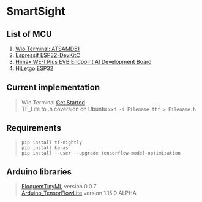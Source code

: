 # SmartSight

## List of MCU
  1. [Wio Terminal: ATSAMD51](https://www.seeedstudio.com/Wio-Terminal-p-4509.html)
  2. [Espressif ESP32-DevKitC](https://www.espressif.com/en/products/hardware/esp32-devkitc/overview)
  3. [Himax WE-I Plus EVB Endpoint AI Development Board](https://www.sparkfun.com/products/17256)
  4. [HiLetgo ESP32](http://www.hiletgo.com/ProductDetail/2157143.html)

## Current implementation
  > Wio Terminal [Get Started](https://wiki.seeedstudio.com/Wio-Terminal-Getting-Started/)\
  > TF_Lite to .h coversion on Ubuntu `xxd -i Filename.ttf > Filename.h`

## Requirements
  > `pip install tf-nightly` \
  > `pip install keras` \
  > `pip install --user --upgrade tensorflow-model-optimization`

## Arduino libraries 
  > [EloquentTinyML](https://www.google.com) version 0.0.7\
  > [Arduino_TensorFlowLite](https://www.tensorflow.org/lite/microcontrollers) version 1.15.0 ALPHA

